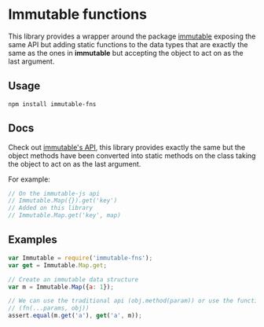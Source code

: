 
Immutable functions
===================

This library provides a wrapper around the package
[immutable](https://github.com/facebook/immutable-js) exposing the same API but
adding static functions to the data types that are exactly the same as the ones
in **immutable** but accepting the object to act on as the last argument.

Usage
-----

```
npm install immutable-fns
```

Docs
----

Check out [immutable's API](https://github.com/facebook/immutable-js), this
library provides exactly the same but the object methods have been converted
into static methods on the class taking the object to act on as the last
argument.

For example:

```javascript
// On the immutable-js api
// Immutable.Map({}).get('key')
// Added on this library
// Immutable.Map.get('key', map)
```

Examples
--------

```javascript
var Immutable = require('immutable-fns');
var get = Immutable.Map.get;

// Create an immutable data structure
var m = Immutable.Map({a: 1});

// We can use the traditional api (obj.method(param)) or use the functional API
// (fn(...params, obj))
assert.equal(m.get('a'), get('a', m));
```

